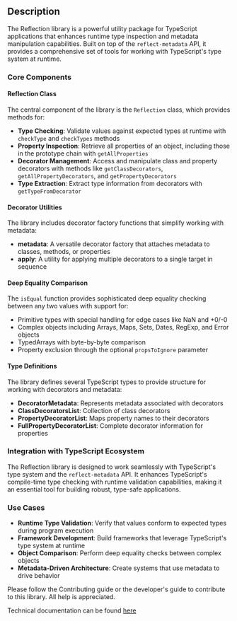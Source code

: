 ## Description

The Reflection library is a powerful utility package for TypeScript applications that enhances runtime type inspection and metadata manipulation capabilities. Built on top of the `reflect-metadata` API, it provides a comprehensive set of tools for working with TypeScript's type system at runtime.

### Core Components

#### Reflection Class
The central component of the library is the `Reflection` class, which provides methods for:

- **Type Checking**: Validate values against expected types at runtime with `checkType` and `checkTypes` methods
- **Property Inspection**: Retrieve all properties of an object, including those in the prototype chain with `getAllProperties`
- **Decorator Management**: Access and manipulate class and property decorators with methods like `getClassDecorators`, `getAllPropertyDecorators`, and `getPropertyDecorators`
- **Type Extraction**: Extract type information from decorators with `getTypeFromDecorator`

#### Decorator Utilities
The library includes decorator factory functions that simplify working with metadata:

- **metadata**: A versatile decorator factory that attaches metadata to classes, methods, or properties
- **apply**: A utility for applying multiple decorators to a single target in sequence

#### Deep Equality Comparison
The `isEqual` function provides sophisticated deep equality checking between any two values with support for:

- Primitive types with special handling for edge cases like NaN and +0/-0
- Complex objects including Arrays, Maps, Sets, Dates, RegExp, and Error objects
- TypedArrays with byte-by-byte comparison
- Property exclusion through the optional `propsToIgnore` parameter

#### Type Definitions
The library defines several TypeScript types to provide structure for working with decorators and metadata:

- **DecoratorMetadata**: Represents metadata associated with decorators
- **ClassDecoratorsList**: Collection of class decorators
- **PropertyDecoratorList**: Maps property names to their decorators
- **FullPropertyDecoratorList**: Complete decorator information for properties

### Integration with TypeScript Ecosystem

The Reflection library is designed to work seamlessly with TypeScript's type system and the `reflect-metadata` API. It enhances TypeScript's compile-time type checking with runtime validation capabilities, making it an essential tool for building robust, type-safe applications.

### Use Cases

- **Runtime Type Validation**: Verify that values conform to expected types during program execution
- **Framework Development**: Build frameworks that leverage TypeScript's type system at runtime
- **Object Comparison**: Perform deep equality checks between complex objects
- **Metadata-Driven Architecture**: Create systems that use metadata to drive behavior

Please follow the Contributing guide or the developer's guide to contribute to this library. All help is appreciated.

Technical documentation can be found [here](https://decaf-ts.github.io/reflection/)
